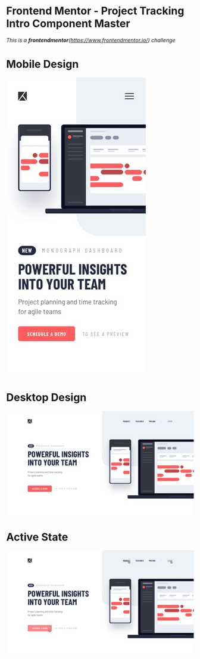 # Frontend Mentor - Project Tracking Intro Component Master

_This is a **frontendmentor**(https://www.frontendmentor.io/) challenge_

# Mobile Design

![mobile design](./design/mobile-design.jpg)

# Desktop Design

![Desktop design](./design/desktop-design.jpg)

# Active State

![Active State](./design/active-states.jpg)
